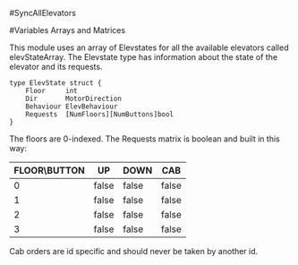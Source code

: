 #SyncAllElevators



#Variables Arrays and Matrices

This module uses an array of Elevstates for all the available elevators called elevStateArray. 
The Elevstate type has information about the state of the elevator and its requests. 
````
type ElevState struct {
	Floor     int
	Dir       MotorDirection
	Behaviour ElevBehaviour
	Requests  [NumFloors][NumButtons]bool
}
````
The floors are 0-indexed. 
The Requests matrix is boolean and built in this way:

FLOOR\BUTTON| UP | DOWN | CAB
--------------- | ---------- | ---------- | ----------
0 | false| false |  false
1     | false | false|  false
2     | false | false| false
3   | false| false |  false

 Cab orders are id specific and should never be taken by another id. 
